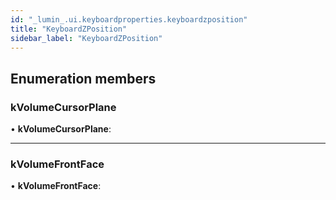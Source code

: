 ```yaml
---
id: "_lumin_.ui.keyboardproperties.keyboardzposition"
title: "KeyboardZPosition"
sidebar_label: "KeyboardZPosition"
---
```


## Enumeration members

###  kVolumeCursorPlane

• **kVolumeCursorPlane**:

___

###  kVolumeFrontFace

• **kVolumeFrontFace**:
